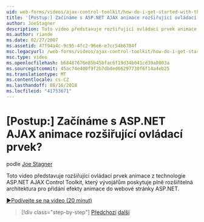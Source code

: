 ```yaml
---
uid: web-forms/videos/ajax-control-toolkit/how-do-i-get-started-with-the-aspnet-ajax-animation-extender-control
title: '[Postup:] Začínáme s ASP.NET AJAX animace rozšiřující ovládací prvek? | Dokumenty Microsoft'
author: JoeStagner
description: Toto video představuje rozšiřující ovládací prvek animace z technologie ASP.NET AJAX Control Toolkit, který vývojářům poskytuje plně rozšiřitelná architektura určená k...
ms.author: riande
ms.date: 02/27/2007
ms.assetid: 47f94a4c-9c95-4fc2-96e6-e7cc54b6784f
msc.legacyurl: /web-forms/videos/ajax-control-toolkit/how-do-i-get-started-with-the-aspnet-ajax-animation-extender-control
msc.type: video
ms.openlocfilehash: b68487676e85b45bfac6f19d34b041cd39a0803a
ms.sourcegitcommit: 45ac74e400f9f2b7dbded66297730f6f14a4eb25
ms.translationtype: MT
ms.contentlocale: cs-CZ
ms.lasthandoff: 08/16/2018
ms.locfileid: "41753671"
---
```

<a name="how-do-i-get-started-with-the-aspnet-ajax-animation-extender-control"></a>[Postup:] Začínáme s ASP.NET AJAX animace rozšiřující ovládací prvek?
====================
podle [Joe Stagner](https://github.com/JoeStagner)

Toto video představuje rozšiřující ovládací prvek animace z technologie ASP.NET AJAX Control Toolkit, který vývojářům poskytuje plně rozšiřitelná architektura pro přidání efekty animace do webové stránky ASP.NET.

[&#9654;Podívejte se na video (20 minut)](https://channel9.msdn.com/Blogs/ASP-NET-Site-Videos/how-do-i-get-started-with-the-aspnet-ajax-animation-extender-control)

> [!div class="step-by-step"]
> [Předchozí](how-do-i-use-the-aspnet-ajax-passwordstrength-extender.md)
> [další](how-do-i-use-the-aspnet-ajax-confirmbutton-extender.md)
